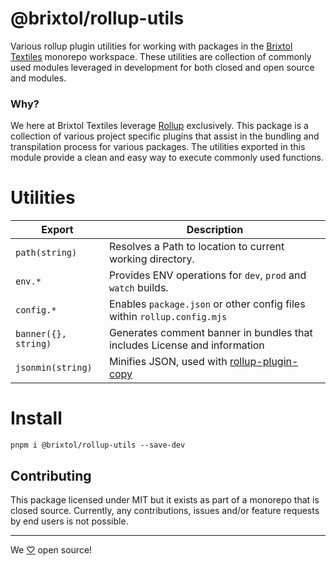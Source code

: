 # @brixtol/rollup-utils

Various rollup plugin utilities for working with packages in the [Brixtol Textiles](https://brixtoltextiles.com) monorepo workspace. These utilities are collection of commonly used modules leveraged in development for both closed and open source and modules.

### Why?

We here at Brixtol Textiles leverage [Rollup](https://rollupjs.org/guide/en/) exclusively. This package is a collection of various project specific plugins that assist in the bundling and transpilation process for various packages. The utilities exported in this module provide a clean and easy way to execute commonly used functions.

# Utilities

| Export               | Description                                                               |
| -------------------- | ------------------------------------------------------------------------- |
| `path(string)`       | Resolves a Path to location to current working directory.                 |
| `env.*`              | Provides ENV operations for `dev`, `prod` and `watch` builds.             |
| `config.*`           | Enables `package.json` or other config files within `rollup.config.mjs`   |
| `banner({}, string)` | Generates comment banner in bundles that includes License and information |
| `jsonmin(string)`    | Minifies JSON, used with [rollup-plugin-copy](https://git.io/J0Lv9)       |

# Install

```cli
pnpm i @brixtol/rollup-utils --save-dev
```

## Contributing

This package licensed under MIT but it exists as part of a monorepo that is closed source. Currently, any contributions, issues and/or feature requests by end users is not possible.

---

We [♡](https://www.brixtoltextiles.com/discount/4D3V3L0P3RS]) open source!
